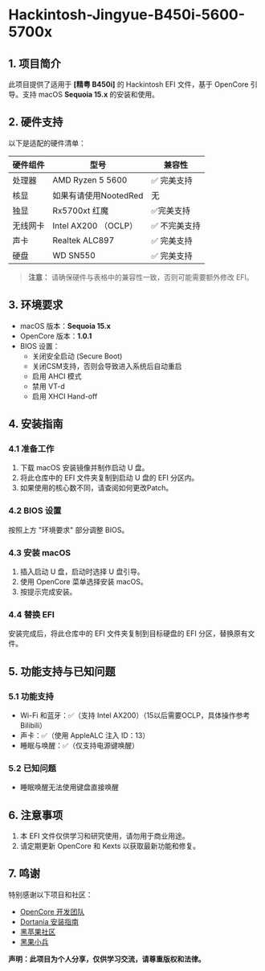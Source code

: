 # Hackintosh-Jingyue-B450i-5600-5700x

## 1. 项目简介

此项目提供了适用于 **[精粤 B450i]** 的 Hackintosh EFI 文件，基于 OpenCore 引导。支持 macOS **Sequoia 15.x** 的安装和使用。

## 2. 硬件支持

以下是适配的硬件清单：

| 硬件组件     | 型号                           | 兼容性       |
| ------------- | ------------------------------ | ------------ |
| 处理器       | AMD Ryzen 5 5600               | ✅ 完美支持  |
| 核显         | 如果有请使用NootedRed            | 无 |
| 独显         | Rx5700xt 红魔                  | ✅完美支持   |
| 无线网卡      |Intel AX200  （OCLP）           | ✅ 不完美支持  |
| 声卡         | Realtek ALC897                 | ✅ 完美支持  |
| 硬盘         | WD SN550                       | ✅ 完美支持  |

> **注意：** 请确保硬件与表格中的兼容性一致，否则可能需要额外修改 EFI。

## 3. 环境要求

- macOS 版本：**Sequoia 15.x**
- OpenCore 版本：**1.0.1**
- BIOS 设置：
  - 关闭安全启动 (Secure Boot)
  - 关闭CSM支持，否则会导致进入系统后自动重启
  - 启用 AHCI 模式
  - 禁用 VT-d
  - 启用 XHCI Hand-off

## 4. 安装指南

### 4.1 准备工作

1. 下载 macOS 安装镜像并制作启动 U 盘。
2. 将此仓库中的 EFI 文件夹复制到启动 U 盘的 EFI 分区内。
3. 如果使用的核心数不同，请查阅如何更改Patch。

### 4.2 BIOS 设置

按照上方 "环境要求" 部分调整 BIOS。

### 4.3 安装 macOS

1. 插入启动 U 盘，启动时选择 U 盘引导。
2. 使用 OpenCore 菜单选择安装 macOS。
3. 按提示完成安装。

### 4.4 替换 EFI

安装完成后，将此仓库中的 EFI 文件夹复制到目标硬盘的 EFI 分区，替换原有文件。

## 5. 功能支持与已知问题

### 5.1 功能支持

- Wi-Fi 和蓝牙：✅（支持 Intel AX200）（15以后需要OCLP，具体操作参考Bilibili）
- 声卡：✅（使用 AppleALC 注入 ID：13）
- 睡眠与唤醒：✅（仅支持电源键唤醒）

### 5.2 已知问题

- 睡眠唤醒无法使用键盘直接唤醒

## 6. 注意事项

1. 本 EFI 文件仅供学习和研究使用，请勿用于商业用途。
2. 请定期更新 OpenCore 和 Kexts 以获取最新功能和修复。

## 7. 鸣谢

特别感谢以下项目和社区：

- [OpenCore 开发团队](https://github.com/acidanthera)
- [Dortania 安装指南](https://dortania.github.io/)
- [黑苹果社区](https://www.tonymacx86.com/)
- [黑果小兵](https://blog.daliansky.net/)

**声明：此项目为个人分享，仅供学习交流，请尊重版权和法律。**
